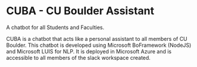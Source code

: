 # CUBA - CU Boulder Assistant

A chatbot for all Students and Faculties.

CUBA is a chatbot that acts like a personal assistant to all members of CU Boulder.
This chatbot is developed using Microsoft BoFramework (NodeJS) and Microsoft LUIS for NLP. It is deployed in Microsoft Azure and is accessible to all members of the slack workspace created.
